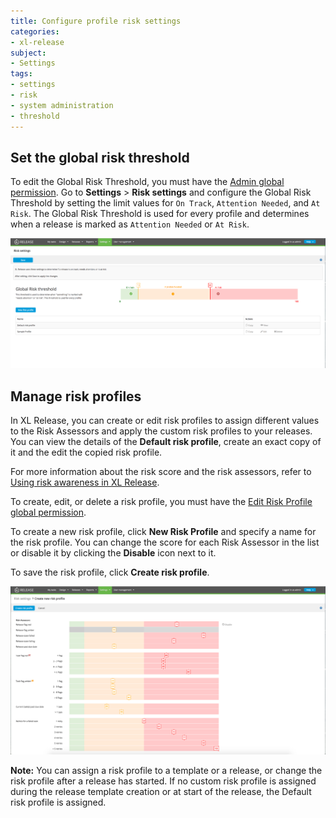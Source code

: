 ```yaml
---
title: Configure profile risk settings
categories:
- xl-release
subject:
- Settings
tags:
- settings
- risk
- system administration
- threshold
---
```


## Set the global risk threshold

To edit the Global Risk Threshold, you must have the [Admin global permission](/xl-release/how-to/configure-permissions.html).
Go to **Settings** > **Risk settings** and configure the Global Risk Threshold by setting the limit values for `On Track`, `Attention Needed`, and `At Risk`. The Global Risk Threshold is used for every profile and determines when a release is marked
as `Attention Needed` or `At Risk`.

![Global Risk Threshold](../images/global-risk-threshold.png)

## Manage risk profiles

In XL Release, you can create or edit risk profiles to assign different values to the Risk Assessors and apply the custom risk profiles to your releases. You can view the details of the **Default risk profile**, create an exact copy of it and the edit the copied risk profile.

For more information about the risk score and the risk assessors, refer to [Using risk awareness in XL Release](/xl-release/how-to/using-the-risk-aware-view.html).

To create, edit, or delete a risk profile, you must have the [Edit Risk Profile global permission](/xl-release/how-to/configure-permissions.html).

To create a new risk profile, click **New Risk Profile** and specify a name for the risk profile. You can change the score for each Risk Assessor in the list or disable it by clicking the **Disable** icon next to it.

To save the risk profile, click **Create risk profile**.

![Create risk profile](../images/new-risk-profile.png)

**Note:** You can assign a risk profile to a template or a release, or change the risk profile after a release has started. If no custom risk profile is assigned during the release template creation or at start of the release, the Default risk profile is assigned.
